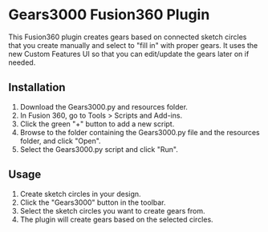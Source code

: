 # Gears3000 Fusion360 Plugin

This Fusion360 plugin creates gears based on connected sketch circles that you create manually and select to "fill in" with proper gears. It uses the new Custom Features UI so that you can edit/update the gears later on if needed.

## Installation

1. Download the Gears3000.py and resources folder.
2. In Fusion 360, go to Tools > Scripts and Add-ins.
3. Click the green "+" button to add a new script.
4. Browse to the folder containing the Gears3000.py file and the resources folder, and click "Open".
5. Select the Gears3000.py script and click "Run".

## Usage

1. Create sketch circles in your design.
2. Click the "Gears3000" button in the toolbar.
3. Select the sketch circles you want to create gears from.
4. The plugin will create gears based on the selected circles.
